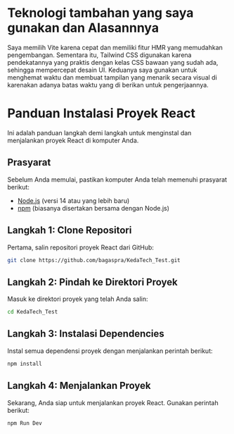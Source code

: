 # Teknologi tambahan yang saya gunakan dan Alasannnya

Saya memilih Vite karena cepat dan memiliki fitur HMR yang memudahkan pengembangan.
Sementara itu, Tailwind CSS digunakan karena pendekatannya yang praktis dengan kelas CSS bawaan yang sudah ada,
sehingga mempercepat desain UI.
Keduanya saya gunakan untuk menghemat waktu dan membuat tampilan yang menarik secara visual
di karenakan adanya batas waktu yang di berikan untuk pengerjaannya.

# Panduan Instalasi Proyek React

Ini adalah panduan langkah demi langkah untuk menginstal dan menjalankan proyek React di komputer Anda.

## Prasyarat

Sebelum Anda memulai, pastikan komputer Anda telah memenuhi prasyarat berikut:

- [Node.js](https://nodejs.org/) (versi 14 atau yang lebih baru)
- [npm](https://www.npmjs.com/) (biasanya disertakan bersama dengan Node.js)

## Langkah 1: Clone Repositori

Pertama, salin repositori proyek React dari GitHub:

```bash
git clone https://github.com/bagaspra/KedaTech_Test.git
```

## Langkah 2: Pindah ke Direktori Proyek

Masuk ke direktori proyek yang telah Anda salin:

```bash
cd KedaTech_Test
```

## Langkah 3: Instalasi Dependencies

Instal semua dependensi proyek dengan menjalankan perintah berikut:

```bash
npm install
```

## Langkah 4: Menjalankan Proyek

Sekarang, Anda siap untuk menjalankan proyek React. Gunakan perintah berikut:

```bash
npm Run Dev
```
